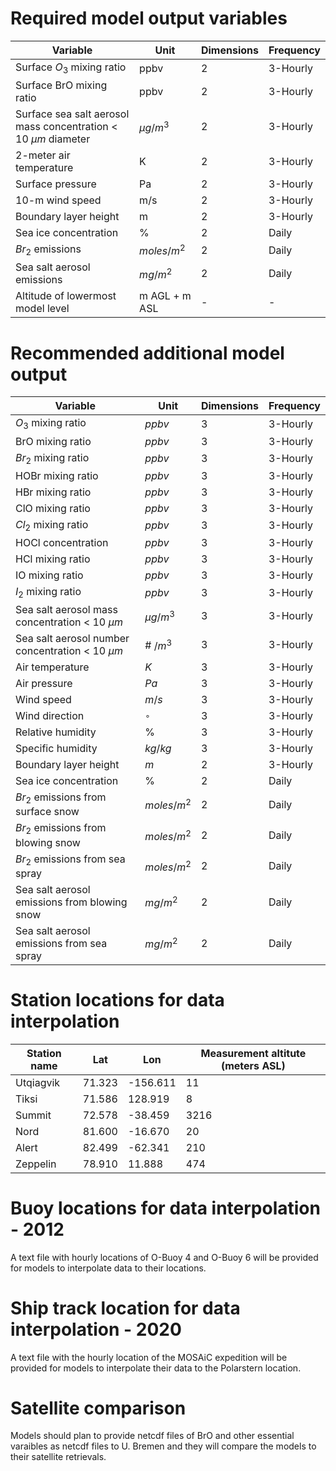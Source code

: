# Required model output variables
| Variable      | Unit | Dimensions | Frequency |
| ----------- | ----------- | ---------------- | ------------|
| Surface $O_3$ mixing ratio | ppbv | 2 | 3-Hourly |
| Surface BrO mixing ratio | ppbv | 2 | 3-Hourly |
| Surface sea salt aerosol mass concentration < 10 ${\mu}m$ diameter | $\mu g/m^{3}$ | 2 | 3-Hourly |
| 2-meter air temperature | K | 2 | 3-Hourly |
| Surface pressure | Pa | 2 | 3-Hourly |
| 10-m wind speed | m/s | 2 | 3-Hourly |
| Boundary layer height | m | 2 | 3-Hourly |
| Sea ice concentration | \% | 2 | Daily |
| $Br_2$ emissions| $moles/m^{2}$ | 2 | Daily |
| Sea salt aerosol emissions| $mg/m^{2}$ | 2 | Daily |
| Altitude of lowermost model level | m AGL + m ASL| - | - |

# Recommended additional model output
| Variable      | Unit | Dimensions | Frequency |
| ----------- | ----------- | ---------------- | ------------|
| $O_3$ mixing ratio | $ppbv$ | 3 | 3-Hourly |
| BrO mixing ratio | $ppbv$ | 3 | 3-Hourly |
| $Br_2$ mixing ratio | $ppbv$ | 3 | 3-Hourly |
| HOBr mixing ratio | $ppbv$ | 3 | 3-Hourly |
| HBr mixing ratio | $ppbv$ | 3 | 3-Hourly |
| ClO mixing ratio | $ppbv$ | 3 | 3-Hourly |
| $Cl_2$ mixing ratio | $ppbv$ | 3 | 3-Hourly |
| HOCl concentration | $ppbv$ | 3 | 3-Hourly |
| HCl mixing ratio | $ppbv$ | 3 | 3-Hourly |
| IO mixing ratio | $ppbv$ | 3 | 3-Hourly |
| $I_2$ mixing ratio | $ppbv$ | 3 | 3-Hourly |
| Sea salt aerosol mass concentration < 10 ${\mu}m$ | $\mu g/m^{3}$ | 3 | 3-Hourly |
| Sea salt aerosol number concentration < 10 ${\mu}m$ | \# $/m^{3}$ | 3 | 3-Hourly |
| Air temperature | $K$ | 3 | 3-Hourly |
| Air pressure | $Pa$ | 3 | 3-Hourly |
| Wind speed | $m/s$ | 3 | 3-Hourly |
| Wind direction | $^\circ$ | 3 | 3-Hourly |
| Relative humidity | \% | 3 | 3-Hourly |
| Specific humidity | $kg/kg$ | 3 | 3-Hourly |
| Boundary layer height | $m$ | 2 | 3-Hourly |
| Sea ice concentration | \% | 2 | Daily |
| $Br_2$ emissions from surface snow| $moles/m^{2}$ | 2 | Daily |
| $Br_2$ emissions from blowing snow| $moles/m^{2}$ | 2 | Daily |
| $Br_2$ emissions from sea spray| $moles/m^{2}$ | 2 | Daily |
| Sea salt aerosol emissions from blowing snow| $mg/m^{2}$ | 2 | Daily |
| Sea salt aerosol emissions from sea spray | $mg/m^{2}$ | 2 | Daily |

# Station locations for data interpolation
| Station name      | Lat | Lon | Measurement altitute (meters ASL) |
| ----------- | ----------- | ---------------- | ---------  |
|Utqiagvik    | 71.323 |  -156.611 | 11 |
|Tiksi  | 71.586 | 128.919 | 8 |
|Summit | 72.578 | -38.459 | 3216 |
|Nord  | 81.600 | -16.670 | 20 |
|Alert | 82.499 | -62.341 | 210 |
|Zeppelin | 78.910  | 11.888 | 474 |


# Buoy locations for data interpolation - 2012
A text file with hourly locations of O-Buoy 4 and O-Buoy 6 will be provided for models to interpolate data to their locations.

# Ship track location for data interpolation - 2020 
A text file with the hourly location of the MOSAiC expedition will be provided for models to interpolate their data to the Polarstern location.

# Satellite comparison
Models should plan to provide netcdf files of BrO and other essential varaibles as netcdf files to U. Bremen and they will compare the models to their satellite retrievals.

